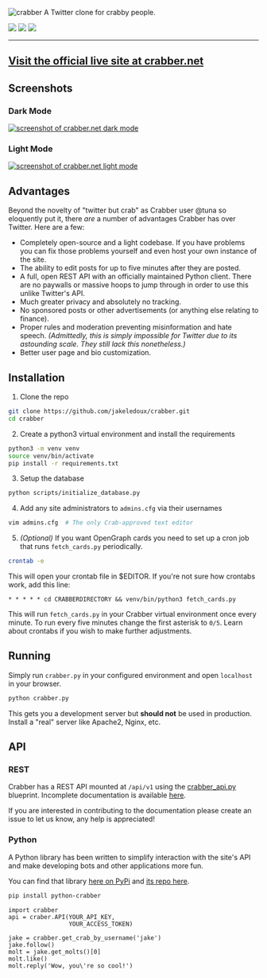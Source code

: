 ![crabber](https://i.imgur.com/DOqc5s8.png)
A Twitter clone for crabby people.

[![](https://img.shields.io/github/languages/code-size/jakeledoux/crabber)](https://github.com/jakeledoux/crabber)
[![](https://img.shields.io/github/issues/jakeledoux/crabber)](https://github.com/jakeledoux/crabber/issues)
[![](https://img.shields.io/website?url=https%3A%2F%2Fcrabber.net)](https://crabber.net)

---

[Visit the official live site at crabber.net](https://crabber.net/)
---
## Screenshots
### Dark Mode
[![screenshot of crabber.net dark mode](https://i.imgur.com/TvRZkRk.png)](https://crabber.net/)
### Light Mode
[![screenshot of crabber.net light mode](https://i.imgur.com/fge3egY.png)](https://crabber.net/)

## Advantages

Beyond the novelty of "twitter but crab" as Crabber user @tuna so eloquently put
it, there *are* a number of advantages Crabber has over Twitter. Here are a few:

* Completely open-source and a light codebase. If you have problems you can fix
    those problems yourself and even host your own instance of the site.
* The ability to edit posts for up to five minutes after they are posted.
* A full, open REST API with an officially maintained Python client. There are
    no paywalls or massive hoops to jump through in order to use this unlike
    Twitter's API.
* Much greater privacy and absolutely no tracking.
* No sponsored posts or other advertisements (or anything else relating to
    finance).
* Proper rules and moderation preventing misinformation and hate speech.
    *(Admittedly, this is simply impossible for Twitter due to its astounding
    scale. They still lack this nonetheless.)*
* Better user page and bio customization.

## Installation

1. Clone the repo
```bash
git clone https://github.com/jakeledoux/crabber.git
cd crabber
```
2. Create a python3 virtual environment and install the requirements
```bash
python3 -m venv venv
source venv/bin/activate
pip install -r requirements.txt
```
3. Setup the database
```bash
python scripts/initialize_database.py
```
4. Add any site administrators to `admins.cfg` via their usernames
```bash
vim admins.cfg  # The only Crab-approved text editor
```
5. *(Optional)* If you want OpenGraph cards you need to set up a cron job that
   runs `fetch_cards.py` periodically.
```bash
crontab -e
```
This will open your crontab file in $EDITOR. If you're not sure how crontabs
work, add this line:
```
* * * * * cd CRABBERDIRECTORY && venv/bin/python3 fetch_cards.py
```
This will run `fetch_cards.py` in your Crabber virtual environment once every
minute. To run every five minutes change the first asterisk to `0/5`. Learn
about crontabs if you wish to make further adjustments.

## Running

Simply run `crabber.py` in your configured environment and open `localhost` in
your browser.

```bash
python crabber.py
```

This gets you a development server but **should not** be used in production.
Install a "real" server like Apache2, Nginx, etc.

## API

### REST

Crabber has a REST API mounted at `/api/v1` using the
[crabber_api.py](crabber_api.py) blueprint. Incomplete documentation is
available [here](https://app.swaggerhub.com/apis-docs/jakeledoux/Crabber/1.0.0).

If you are interested in contributing to the documentation please create an
issue to let us know, any help is appreciated!

### Python

A Python library has been written to simplify interaction with the site's API
and make developing bots and other applications more fun.

You can find that library [here on
PyPi](https://pypi.org/project/python-crabber/) and [its repo
here](https://github.com/jakeledoux/pythone-crabber).

```bash
pip install python-crabber
```
```python3
import crabber
api = craber.API(YOUR_API_KEY,
                 YOUR_ACCESS_TOKEN)

jake = crabber.get_crab_by_username('jake')
jake.follow()
molt = jake.get_molts()[0]
molt.like()
molt.reply('Wow, you\'re so cool!')
```
